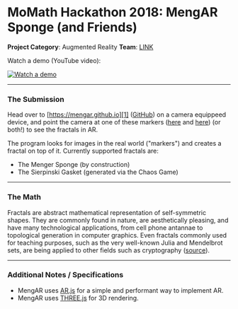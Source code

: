 # MoMath Hackathon 2018: MengAR Sponge (and Friends)

**Project Category**: Augmented Reality
**Team**: [LINK][8]

Watch a demo (YouTube video):

[![Watch a demo][0.1]][0]


---

### The Submission
Head over to [https://mengar.github.io][1] ([GitHub][2]) on a camera equippeed device, and point the camera at one of these markers ([here][4] and [here][5]) (or both!) to see the fractals in AR.

The program looks for images in the real world ("markers") and creates a fractal on top of it. Currently supported fractals are:

- The Menger Sponge (by construction)
- The Sierpinski Gasket (generated via the Chaos Game)

---

### The Math
Fractals are abstract mathematical representation of self-symmetric shapes. They are commonly found in nature, are aesthetically pleasing, and have many technological applications, from cell phone antannae to topological generation in computer graphics. Even fractals commonly used for teaching purposes, such as the very well-known Julia and Mendelbrot sets, are being applied to other fields such as cryptography ([source][3]).

---

### Additional Notes / Specifications
- MengAR uses [AR.js][6] for a simple and performant way to implement AR.
- MengAR uses [THREE.js][7] for 3D rendering.

[0.1]: https://i.ytimg.com/vi/3pRAFkfASDU/hqdefault.jpg
[0]: https://youtu.be/3pRAFkfASDU
[1]: https://mengar.github.io
[2]: https://github.com/mengar/mengar.github.io
[3]: https://www.quora.com/How-is-the-Mandelbrot-Set-used-in-real-life
[4]: https://github.com/mengar/mengar.github.io/raw/master/img/menger-marker.png
[5]: https://github.com/mengar/mengar.github.io/raw/master/img/sierpinski-marker.png
[6]: https://github.com/jeromeetienne/AR.js/blob/master/README.md
[7]: https://threejs.org/
[8]: ../../../
